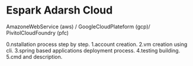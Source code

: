# Espark Adarsh Cloud 
AmazoneWebService (aws) / GoogleCloudPlateform (gcp)/ PivitolCloudFoundry (pfc)

0.nstallation process step by step.
1.account creation.
2.vm creation using cli.
3.spring based applications deployment process.
4.testing building.
5.cmd and description.


